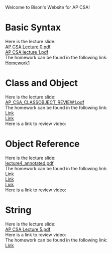Welcome to Bison's Website for AP CSA!

# Basic Syntax
Here is the lecture slide:\
[AP CSA Lecture 0.pdf](https://github.com/Bison2001/AP_CSA/files/10416863/AP.CSA.Lecture.0.pdf)\
[AP CSA lecture 1.pdf](https://github.com/Bison2001/AP_CSA/files/10416864/AP.CSA.lecture.1.pdf)\
The homework can be found in the following link:\
[Homework1](https://github.com/Bison2001/AP_CSA/blob/main/Homework1.java)


# Class and Object
Here is the lecture slide:\
[AP_CSA_CLASSOBJECT_REVIEW1.pdf](https://github.com/Bison2001/AP_CSA/files/10416862/AP_CSA_CLASSOBJECT_REVIEW1.pdf)\
The homework can be found in the following link:\
[Link](https://github.com/Bison2001/AP_CSA/blob/main/MovingParticle.java)\
[Link](https://github.com/Bison2001/AP_CSA/blob/main/Test_Particle.java)\
Here is a link to review video:


# Object Reference
Here is the lecture slide:\
[lecture4_annotated.pdf](https://github.com/Bison2001/AP_CSA/files/10416861/lecture4_sunny_annotated.pdf)\
The homework can be found in the following link:\
[Link](https://github.com/Bison2001/AP_CSA/blob/main/Crab.java)\
[Link](https://github.com/Bison2001/AP_CSA/blob/main/Shark.java)\
[Link](https://github.com/Bison2001/AP_CSA/blob/main/Main.java)\
Here is a link to review video:

# String
Here is the lecture slide:\
[AP CSA Lecture 5.pdf](https://github.com/Bison2001/AP_CSA/files/10416860/AP.CSA.Lecture.5.pdf)\
Here is a link to review video:\
The homework can be found in the following link:\
[Link](https://github.com/Bison2001/AP_CSA/blob/main/Homework3.java)


